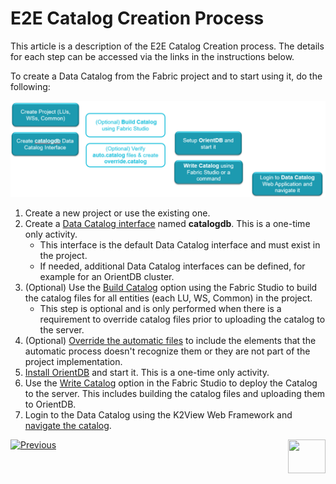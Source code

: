# E2E Catalog Creation Process

This article is a description of the E2E Catalog Creation process. The details for each step can be accessed via the links in the instructions below.

To create a Data Catalog from the Fabric project and to start using it, do the following:

![image](images/33_02_e2e.PNG)

1. Create a new project or use the existing one.
2. Create a [Data Catalog interface](02a_data_catalog_interface.md) named **catalogdb**. This is a one-time only activity. 
   * This interface is the default Data Catalog interface and must exist in the project. 
   * If needed, additional Data Catalog interfaces can be defined, for example for an OrientDB cluster.
3. (Optional) Use the [Build Catalog](03_build_and_write_catalog.md) option using the Fabric Studio to build the catalog files for all entities (each LU, WS, Common) in the project. 
   * This step is optional and is only performed when there is a requirement to override catalog files prior to uploading the catalog to the server.
4. (Optional) [Override the automatic files](06_override_data_catalog.md) to include the elements that the automatic process doesn't recognize them or they are not part of the project implementation.
5. [Install OrientDB](07_OrientDB_setup) and start it. This is a one-time only activity. 
6. Use the [Write Catalog](03_build_and_write_catalog.md) option in the Fabric Studio to deploy the Catalog to the server. This includes building the catalog files and uploading them to OrientDB. 
7. Login to the Data Catalog using the K2View Web Framework and [navigate the catalog](05_data_catalog_navigation.md).



[![Previous](/articles/images/Previous.png)](01_data_catalog_overview.md)[<img align="right" width="60" height="54" src="/articles/images/Next.png">](02a_data_catalog_interface.md) 

